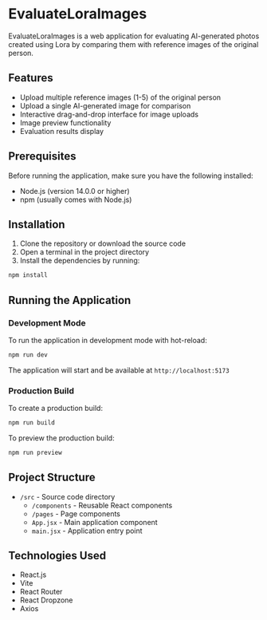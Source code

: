 # EvaluateLoraImages

EvaluateLoraImages is a web application for evaluating AI-generated photos created using Lora by comparing them with reference images of the original person.

## Features

- Upload multiple reference images (1-5) of the original person
- Upload a single AI-generated image for comparison
- Interactive drag-and-drop interface for image uploads
- Image preview functionality
- Evaluation results display

## Prerequisites

Before running the application, make sure you have the following installed:

- Node.js (version 14.0.0 or higher)
- npm (usually comes with Node.js)

## Installation

1. Clone the repository or download the source code
2. Open a terminal in the project directory
3. Install the dependencies by running:

```bash
npm install
```

## Running the Application

### Development Mode

To run the application in development mode with hot-reload:

```bash
npm run dev
```

The application will start and be available at `http://localhost:5173`

### Production Build

To create a production build:

```bash
npm run build
```

To preview the production build:

```bash
npm run preview
```

## Project Structure

- `/src` - Source code directory
  - `/components` - Reusable React components
  - `/pages` - Page components
  - `App.jsx` - Main application component
  - `main.jsx` - Application entry point

## Technologies Used

- React.js
- Vite
- React Router
- React Dropzone
- Axios
